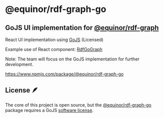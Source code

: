 # @equinor/rdf-graph-go

## GoJS UI implementation for [@equinor/rdf-graph](https://github.com/equinor/rdf-graph)

React UI implementation using [GoJS](https://gojs.net/latest/index.html) (Licensed)

Example use of React component: [RdfGoGraph](/apps/playground/src/components/go/)

Note: The team will focus on the GoJS implementation for further development.

<https://www.npmjs.com/package/@equinor/rdf-graph-go>

## License 🪶

The core of this project is open source, but the [@equinor/rdf-graph-go](https://www.npmjs.com/package/@equinor/rdf-graph-go) package requires a GoJS [software license](https://gojs.net/latest/license.html).
